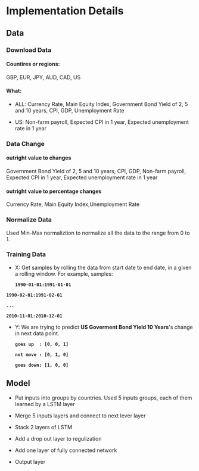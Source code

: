 # Implementation Details

## Data
### Download Data
#### Countires or regions:
GBP, EUR, JPY, AUD, CAD, US

#### What:
- ALL:
Currency Rate, Main Equity Index, Government Bond Yield of 2, 5 and 10 years,
CPI, GDP, Unemployment Rate

- US:
Non-farm payroll, Expected CPI in 1 year, Expected unemployment rate in 1 year

### Data Change
#### outright value to changes
Government Bond Yield of 2, 5 and 10 years,
CPI, GDP, Non-farm payroll, Expected CPI in 1 year, Expected unemployment rate in 1 year


#### outright value to percentage changes
Currency Rate, Main Equity Index,Unemployment Rate

### Normalize Data
Used Min-Max normaliztion to normalize all the data to the range from 0 to 1.

### Training Data
- X:
Get samples by rolling the data from start date to end date, in a given a rolling window.
For example, samples:

    **`1990-01-01:1991-01-01`**

 **`1990-02-01:1991-02-01`**

 **`...`**

 **`2010-11-01:2010-12-01`**

- Y:
We are trying to predict **US Goverment Bond Yield 10 Years**'s change in next data point.

    **`goes up  : [0, 0, 1]`**

    **`not move : [0, 1, 0]`**

    **`goes down: [1, 0, 0]`**

## Model

- Put inputs into groups by countries. Used 5 inputs groups, each of them learned by a LSTM layer

- Merge 5 inputs layers and connect to next lever layer

- Stack 2 layers of LSTM

- Add a drop out layer to regulization

- Add one layer of fully connected network

- Output layer

